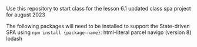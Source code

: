 Use this repository to start class for the lesson 6.1
updated class spa project for august 2023

The following packages will need to be installed to support the State-driven SPA using `npm install {package-name}`:
html-literal
parcel
navigo (version 8)
lodash
